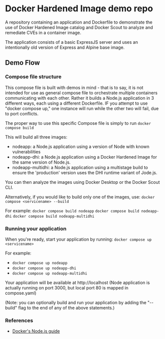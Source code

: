 # Docker Hardened Image demo repo

A repository containing an application and Dockerfile to demonstrate the use of Docker Hardened Image catalog and Docker Scout to analyze and remediate CVEs in a container image.

The application consists of a basic ExpressJS server and uses an intentionally old version of Express and Alpine base image.
## Demo Flow


### Compose file structure
This compose file is built with demos in mind - that is to say, it is not intended for use as general compose file to orchestrate multiple containers communicating with each other.  Rather it builds a Node.js application in 3 different ways, each using a different Dockerfile.  IF you attempt to use "docker compose up," one instance will run while the other two will fail, due to port conflicts.  

The proper way to use this specific Compose file is simply to run 
```docker compose build```

This will build all three images:
- nodeapp: a Node.js application using a version of Node with known vulnerabilities
- nodeapp-dhi: a Node.js application using a Docker Hardened Image for the same version of Node.js.
- nodeapp-multidhi: a Node.js application using a multistage build to ensure the 'production' version uses the DHI runtime variant of Jode.js.

You can then analyze the images using Docker Desktop or the Docker Scout CLI.

Alternatively, if you would like to build only one of the images, use:
```docker compose <servicename> --build```

For example:
```docker compose build nodeapp```
```docker compose build nodeapp-dhi```
```docker compose build nodeapp-multidhi```


### Running your application

When you're ready, start your application by running:
```docker compose up <servicename>```

For example:
- ```docker compose up nodeapp```
- ```docker compose up nodeapp-dhi```
- ```docker compose up nodeapp-multidhi```

Your application will be available at http://localhost (Node application is actually running on port 3000, but local port 80 is mapped in compose.yaml)

(Note: you can optionally build and run your application by adding the "--build" flag to the end of any of the above statements.)


### References
* [Docker's Node.js guide](https://docs.docker.com/language/nodejs/)
